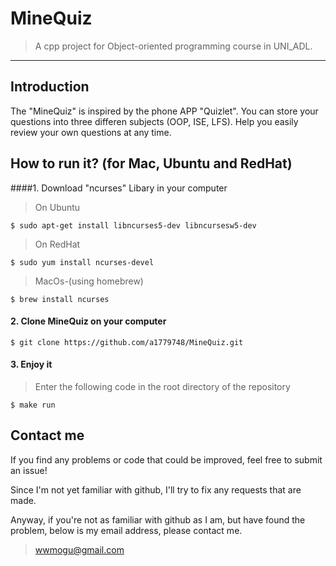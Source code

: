 # MineQuiz

> A cpp project for Object-oriented programming course in UNI_ADL.
----
## Introduction

The "MineQuiz" is inspired by the phone APP "Quizlet". You can store your questions into three differen subjects (OOP, ISE, LFS). Help you easily review your own questions at any time.
## How to run it? (for Mac, Ubuntu and RedHat)

####1. Download "ncurses" Libary in your computer

> On Ubuntu

`$ sudo apt-get install libncurses5-dev libncursesw5-dev`

> On RedHat

`$ sudo yum install ncurses-devel`

> MacOs-(using homebrew)

`$ brew install ncurses `

#### 2. Clone MineQuiz on your computer

`$ git clone https://github.com/a1779748/MineQuiz.git`

#### 3. Enjoy it

> Enter the following code in the root directory of the repository

`$ make run`

## Contact  me

If you find any problems or code that could be improved, feel free to submit an issue!

Since I'm not yet familiar with github, I'll try to fix any requests that are made.

Anyway, if you're not as familiar with github as I am, but have found the problem, below is my email address, please contact me.

> <wwmogu@gmail.com>